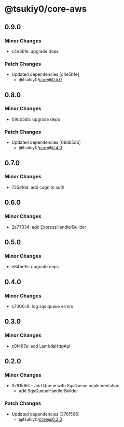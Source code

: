 # @tsukiy0/core-aws

## 0.9.0

### Minor Changes

- c4e5bfe: upgrade deps

### Patch Changes

- Updated dependencies [c4e5bfe]
  - @tsukiy0/core@0.5.0

## 0.8.0

### Minor Changes

- 09db5db: upgrade deps

### Patch Changes

- Updated dependencies [09db5db]
  - @tsukiy0/core@0.4.0

## 0.7.0

### Minor Changes

- 735a16d: add cognito auth

## 0.6.0

### Minor Changes

- 2a77334: add ExpressHandlerBuilder

## 0.5.0

### Minor Changes

- e845e15: upgrade deps

## 0.4.0

### Minor Changes

- c7300c6: log sqs queue errors

## 0.3.0

### Minor Changes

- c0f487e: add LambdaHttpApi

## 0.2.0

### Minor Changes

- 3761566: - add Queue with SqsQueue implementation
  - add SqsQueueHandlerBuilder

### Patch Changes

- Updated dependencies [3761566]
  - @tsukiy0/core@0.2.0
